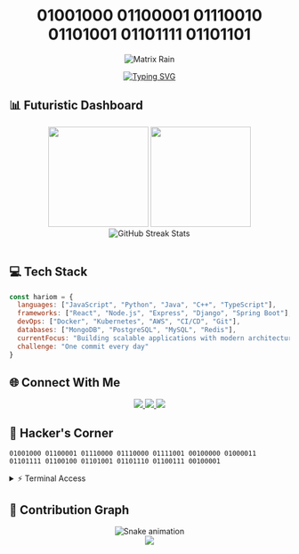 <div align="center">
  
  # 01001000 01100001 01110010 01101001 01101111 01101101
  
  ![Matrix Rain](https://capsule-render.vercel.app/api?type=waving&color=0:32CD32,100:006400&height=200&section=header&text=HARIOM&fontSize=80&fontColor=ffffff&animation=fadeIn&fontAlignY=38&desc=Coding%20in%20the%20Matrix&descAlignY=60&descAlign=50)

</div>

<p align="center">
  <a href="https://git.io/typing-svg"><img src="https://readme-typing-svg.demolab.com?font=Fira+Code&weight=600&size=22&pause=1000&color=00FF41&center=true&vCenter=true&random=false&width=435&lines=Backend+Developer;Full+Stack+Engineer;Cybersecurity+Enthusiast;Continuous+Learner" alt="Typing SVG" /></a>
</p>

## 📊 Futuristic Dashboard

<div align="center">
  <img height="180em" src="https://github-readme-stats.vercel.app/api?username=officalhariom2004&show_icons=true&theme=matrix&include_all_commits=true&count_private=true"/>
  <img height="180em" src="https://github-readme-stats.vercel.app/api/top-langs/?username=officalhariom2004&layout=compact&langs_count=7&theme=matrix"/>
</div>

<div align="center">
  <img src="https://github-readme-streak-stats.herokuapp.com/?user=officalhariom2004&theme=matrix" alt="GitHub Streak Stats" />
</div>

<br>

## 💻 Tech Stack

```javascript
const hariom = {
  languages: ["JavaScript", "Python", "Java", "C++", "TypeScript"],
  frameworks: ["React", "Node.js", "Express", "Django", "Spring Boot"],
  devOps: ["Docker", "Kubernetes", "AWS", "CI/CD", "Git"],
  databases: ["MongoDB", "PostgreSQL", "MySQL", "Redis"],
  currentFocus: "Building scalable applications with modern architecture",
  challenge: "One commit every day"
}
```

## 🌐 Connect With Me

<div align="center">
  <a href="https://linkedin.com/in/your-linkedin" target="_blank">
    <img src="https://img.shields.io/badge/-LinkedIn-%230077B5?style=for-the-badge&logo=linkedin&logoColor=white" target="_blank">
  </a>
  <a href="https://twitter.com/your-twitter" target="_blank">
    <img src="https://img.shields.io/badge/-Twitter-%231DA1F2?style=for-the-badge&logo=twitter&logoColor=white" target="_blank">
  </a>
  <a href="mailto:your-email@example.com">
    <img src="https://img.shields.io/badge/-Gmail-%23333?style=for-the-badge&logo=gmail&logoColor=white" target="_blank">
  </a>
</div>

## 🔐 Hacker's Corner

```
01001000 01100001 01110000 01110000 01111001 00100000 01000011 01101111 01100100 01101001 01101110 01100111 00100001
```

<details>
  <summary>⚡ Terminal Access</summary>
  <br>
  <pre>
    $ whoami
    > Hariom - Developer | Programmer | Tech Enthusiast
    
    $ cat skills.txt
    > Problem Solving
    > Full Stack Development
    > System Design
    > Database Optimization
    > Security Protocols
    
    $ ./run_mission
    > Mission: Creating elegant code one commit at a time
  </pre>
</details>

## 🐍 Contribution Graph

<div align="center">
  <img src="https://github.com/officalhariom2004/officalhariom2004/blob/output/github-contribution-grid-snake-dark.svg" alt="Snake animation" />
</div>

<!-- Matrix effect footer -->
<div align="center">
  <img src="https://capsule-render.vercel.app/api?type=waving&color=0:32CD32,100:006400&height=120&section=footer&text=ACCESS_GRANTED&fontSize=30&fontColor=ffffff&animation=blinking"/>
</div>
